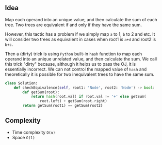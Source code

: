## Idea

Map each operand into an unique value, and then calculate the sum of each tree. Two trees are equivalent if and only if they have the same sum.

However, this tactic has a problem if we simply map `a` to 1, `b` to 2 and etc. It will consider two trees as equivalent
in cases when root1 is `a+d` and root2 is `b+c`. 

Then a (dirty) trick is using `Python` built-in `hash` function to map each operand into an unique unrelated value, and then calculate the sum. We call this trick "dirty" because, although it helps us to pass the OJ, it is essentially incorrect. We can not control the mapped value of `hash` and theoretically it is possible for two inequivalent trees to have the same sum.

```python
class Solution:
    def checkEquivalence(self, root1: 'Node', root2: 'Node') -> bool:
        def getSum(root):
            return hash(root.val) if root.val != '+' else getSum(
                root.left) + getSum(root.right)
        return getSum(root1) == getSum(root2)
```

## Complexity
- Time complexity `O(n)`
- Space `O(1)`
